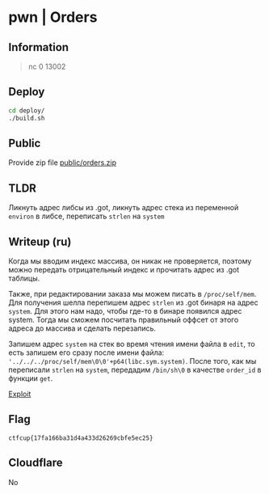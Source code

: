 # pwn | Orders

## Information

> nc 0 13002

## Deploy

```sh
cd deploy/
./build.sh
```

## Public

Provide zip file [public/orders.zip](./public/orders.zip)

## TLDR

Ликнуть адрес либсы из .got, ликнуть адрес стека из переменной `environ` в либсе, переписать `strlen` на `system`

## Writeup (ru)

Когда мы вводим индекс массива, он никак не проверяется, поэтому можно передать отрицательный индекс и прочитать адрес из .got таблицы.

Также, при редактировании заказа мы можем писать в `/proc/self/mem`. Для получения шелла перепишем адрес `strlen` из .got бинаря на адрес `system`. Для этого нам надо, чтобы где-то в бинаре появился адрес system. Тогда мы сможем посчитать правильный оффсет от этого адреса до массива и сделать перезапись.

Запишем адрес `system` на стек во время чтения имени файла в `edit`, то есть запишем его сразу после имени файла: `'../../../proc/self/mem\0\0'+p64(libc.sym.system)`. После того, как мы переписали `strlen` на `system`, передадим `/bin/sh\0` в качестве `order_id` в функции `get`.

[Exploit](./solve/sploit.py)

## Flag

```
ctfcup{17fa166ba31d4a433d26269cbfe5ec25}
```

## Cloudflare

No
